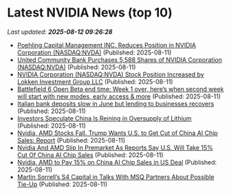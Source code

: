 # Latest NVIDIA News (top 10)
_Last updated: **2025-08-12 09:26:28**_

- [Poehling Capital Management INC. Reduces Position in NVIDIA Corporation (NASDAQ:NVDA)](https://www.etfdailynews.com/2025/08/11/poehling-capital-management-inc-reduces-position-in-nvidia-corporation-nasdaqnvda/) (Published: 2025-08-11)
- [United Community Bank Purchases 5,588 Shares of NVIDIA Corporation (NASDAQ:NVDA)](https://www.etfdailynews.com/2025/08/11/united-community-bank-purchases-5588-shares-of-nvidia-corporation-nasdaqnvda/) (Published: 2025-08-11)
- [NVIDIA Corporation (NASDAQ:NVDA) Stock Position Increased by Lokken Investment Group LLC](https://www.etfdailynews.com/2025/08/11/nvidia-corporation-nasdaqnvda-stock-position-increased-by-lokken-investment-group-llc/) (Published: 2025-08-11)
- [Battlefield 6 Open Beta end time: Week 1 over, here’s when second week will start with new modes, early access & more](https://economictimes.indiatimes.com/news/international/us/battlefield-6-open-beta-end-time-bf6-week-1-over-second-week-schedule-new-modes-twitch-early-access/articleshow/123233519.cms) (Published: 2025-08-11)
- [Italian bank deposits slow in June but lending to businesses recovers](https://biztoc.com/x/e9a2a8ff5feac3ff) (Published: 2025-08-11)
- [Investors Speculate China Is Reining in Oversupply of Lithium](https://biztoc.com/x/ad58c7eeb571bc9e) (Published: 2025-08-11)
- [Nvidia, AMD Stocks Fall. Trump Wants U.S. to Get Cut of China AI Chip Sales: Report](https://biztoc.com/x/ef801524ddf822c3) (Published: 2025-08-11)
- [Nvidia And AMD Slip In Premarket As Reports Say U.S. Will Take 15% Cut Of China AI Chip Sales](https://www.forbes.com/sites/siladityaray/2025/08/11/nvidia-and-amd-slip-in-premarket-as-reports-say-us-will-take-15-cut-of-china-ai-chip-sales/) (Published: 2025-08-11)
- [Nvidia, AMD to Pay 15% on China AI Chip Sales in US Deal](https://finance.yahoo.com/news/nvidia-amd-pay-us-15-014239248.html) (Published: 2025-08-11)
- [Martin Sorrell’s S4 Capital in Talks With MSQ Partners About Possible Tie-Up](https://biztoc.com/x/6e2240c9d7510682) (Published: 2025-08-11)
